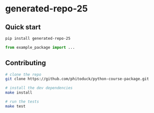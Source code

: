 # generated-repo-25

## Quick start

```bash
pip install generated-repo-25
```

```python
from example_package import ...
```

## Contributing

```bash
# clone the repo
git clone https://github.com/phitoduck/python-course-package.git

# install the dev dependencies
make install

# run the tests
make test
```
